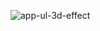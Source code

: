 ![app-ul-3d-effect](https://user-images.githubusercontent.com/84654346/219849885-5eb7acf2-ba66-4753-8859-7d4d689fd574.gif)
